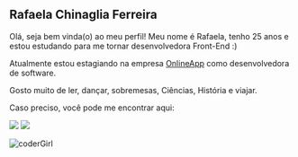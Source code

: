 ## Rafaela Chinaglia Ferreira

Olá, seja bem vinda(o) ao meu perfil! 
Meu nome é Rafaela, tenho 25 anos e estou estudando para me tornar desenvolvedora Front-End :) 

Atualmente estou estagiando na empresa [OnlineApp](https://www.onlineapp.com.br/) como desenvolvedora de software. 

Gosto muito de ler, dançar, sobremesas, Ciências, História e viajar. 

Caso preciso, você pode me encontrar aqui:

[<img src="https://img.shields.io/badge/linkedin-%230077B5.svg?&style=for-the-badge&logo=linkedin&logoColor=white" />](https://www.linkedin.com/in/rafaela-chinaglia-ferreira/) [<img src = "https://img.shields.io/badge/instagram-%23E4405F.svg?&style=for-the-badge&logo=instagram&logoColor=white">](https://www.instagram.com/rafachinaglia_/)


![coderGirl](https://user-images.githubusercontent.com/93222047/165958484-9e47bc22-adc0-4cb4-9ebb-a25fb702f8a5.PNG)

